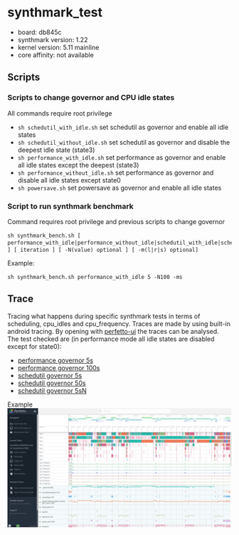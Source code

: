# synthmark_test 

- board: db845c
- synthmark version: 1.22
- kernel version: 5.11 mainline
- core affinity: not available

## Scripts

### Scripts to change governor and CPU idle states
All commands require root privilege
- ```sh schedutil_with_idle.sh``` set schedutil as governor and enable all idle states
- ```sh schedutil_without_idle.sh``` set schedutil as governor and disable the deepest idle state (state3)
- ```sh performance_with_idle.sh``` set performance as governor and enable all idle states except the deepest (state3)
- ```sh performance_without_idle.sh``` set performance as governor and disable all idle states except state0
- ```sh powersave.sh``` set powersave as governor and enable all idle states

### Script to run synthmark benchmark
Command requires root privilege and previous scripts to change governor
```command
sh synthmark_bench.sh [ performance_with_idle|performance_without_idle|schedutil_with_idle|schedutil_without_idle ] [ iteration ] [ -N(value) optional ] [ -m(l|r|s) optional] 
```
Example:
```command
sh synthmark_bench.sh performance_with_idle 5 -N100 -ms
```
## Trace
Tracing what happens during specific synthmark tests in terms of scheduling, cpu_idles and cpu_frequency. Traces are made by using built-in android tracing. By opening with [perfetto-ui](https://ui.perfetto.dev/#!/) the traces can be analysed.
The test checked are (in performance mode all idle states are disabled except for state0):
- [performance governor 5s](traces/trace-db845c-AOSP.MASTER-performance_5s.perfetto-trace)
- [performance governor 100s](traces/trace-db845c-AOSP.MASTER-performance_100s.perfetto-trace)
- [schedutil governor 5s](traces/trace-db845c-AOSP.MASTER-schedutil_5s.perfetto-trace)
- [schedutil governor 50s](traces/trace-db845c-AOSP.MASTER-schedutil_50s.perfetto-trace)
- [schedutil governor 5sN](traces/trace-db845c-AOSP.MASTER-schedutil_5sN.perfetto-trace)

Example
![Perfetto_GUI](traces/Perfetto_Gui.png)
